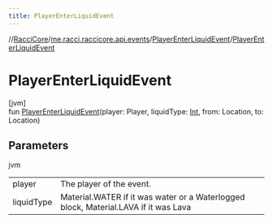 ```yaml
---
title: PlayerEnterLiquidEvent
---
```

//[RacciCore](../../../index.html)/[me.racci.raccicore.api.events](../index.html)/[PlayerEnterLiquidEvent](index.html)/[PlayerEnterLiquidEvent](-player-enter-liquid-event.html)



# PlayerEnterLiquidEvent



[jvm]\
fun [PlayerEnterLiquidEvent](-player-enter-liquid-event.html)(player: Player, liquidType: [Int](https://kotlinlang.org/api/latest/jvm/stdlib/kotlin/-int/index.html), from: Location, to: Location)



## Parameters


jvm

| | |
|---|---|
| player | The player of the event. |
| liquidType | Material.WATER if it was water or a Waterlogged block, Material.LAVA if it was Lava |




